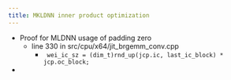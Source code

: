 ```yaml
---
title: MKLDNN inner product optimization
---
```

- Proof for MLDNN usage of padding zero
	 - line 330 in src/cpu/x64/jit_brgemm_conv.cpp
		 - ` wei_ic_sz = (dim_t)rnd_up(jcp.ic, last_ic_block) * jcp.oc_block;`
-